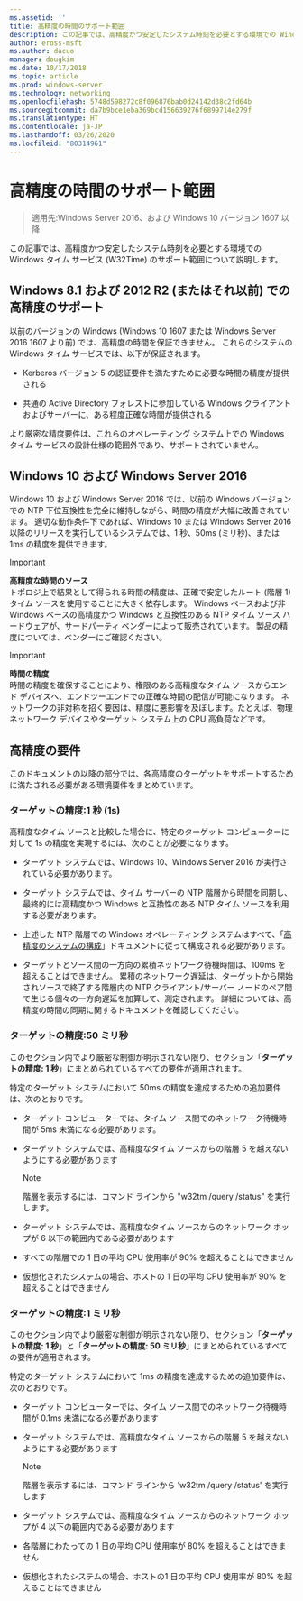 ```yaml
---
ms.assetid: ''
title: 高精度の時間のサポート範囲
description: この記事では、高精度かつ安定したシステム時刻を必要とする環境での Windows タイム (W32Time) サービスのサポート範囲について説明します。
author: eross-msft
ms.author: dacuo
manager: dougkim
ms.date: 10/17/2018
ms.topic: article
ms.prod: windows-server
ms.technology: networking
ms.openlocfilehash: 5748d598272c8f096876bab0d24142d38c2fd64b
ms.sourcegitcommit: da7b9bce1eba369bcd156639276f6899714e279f
ms.translationtype: HT
ms.contentlocale: ja-JP
ms.lasthandoff: 03/26/2020
ms.locfileid: "80314961"
---
```

# <a name="support-boundary-for-high-accuracy-time"></a>高精度の時間のサポート範囲

>適用先:Windows Server 2016、および Windows 10 バージョン 1607 以降

この記事では、高精度かつ安定したシステム時刻を必要とする環境での Windows タイム サービス (W32Time) のサポート範囲について説明します。

## <a name="high-accuracy-support-for-windows-81-and-2012-r2-or-prior"></a>Windows 8.1 および 2012 R2 (またはそれ以前) での高精度のサポート

以前のバージョンの Windows (Windows 10 1607 または Windows Server 2016 1607 より前) では、高精度の時間を保証できません。 これらのシステムの Windows タイム サービスでは、以下が保証されます。

-   Kerberos バージョン 5 の認証要件を満たすために必要な時間の精度が提供される

-   共通の Active Directory フォレストに参加している Windows クライアントおよびサーバーに、ある程度正確な時間が提供される

より厳密な精度要件は、これらのオペレーティング システム上での Windows タイム サービスの設計仕様の範囲外であり、サポートされていません。

## <a name="windows-10-and-windows-server-2016"></a>Windows 10 および Windows Server 2016

Windows 10 および Windows Server 2016 では、以前の Windows バージョンでの NTP 下位互換性を完全に維持しながら、時間の精度が大幅に改善されています。 適切な動作条件下であれば、Windows 10 または Windows Server 2016 以降のリリースを実行しているシステムでは、1 秒、50ms (ミリ秒)、または 1ms の精度を提供できます。

>[!IMPORTANT]
>**高精度な時間のソース**<br>
>トポロジ上で結果として得られる時間の精度は、正確で安定したルート (階層 1) タイム ソースを使用することに大きく依存します。 Windows ベースおよび非 Windows ベースの高精度かつ Windows と互換性のある NTP タイム ソース ハードウェアが、サードパーティ ベンダーによって販売されています。 製品の精度については、ベンダーにご確認ください。

>[!IMPORTANT]
>**時間の精度**<br>
>時間の精度を確保することにより、権限のある高精度なタイム ソースからエンド デバイスへ、エンドツーエンドでの正確な時間の配信が可能になります。 ネットワークの非対称を招く要因は、精度に悪影響を及ぼします。たとえば、物理ネットワーク デバイスやターゲット システム上の CPU 高負荷などです。

## <a name="high-accuracy-requirements"></a>高精度の要件

このドキュメントの以降の部分では、各高精度のターゲットをサポートするために満たされる必要がある環境要件をまとめています。

### <a name="target-accuracy-1-second-1s"></a>ターゲットの精度:1 秒 (1s)

高精度なタイム ソースと比較した場合に、特定のターゲット コンピューターに対して 1s の精度を実現するには、次のことが必要になります。

-   ターゲット システムでは、Windows 10、Windows Server 2016 が実行されている必要があります。

-   ターゲット システムでは、タイム サーバーの NTP 階層から時間を同期し、最終的には高精度かつ Windows と互換性のある NTP タイム ソースを利用する必要があります。

-   上述した NTP 階層での Windows オペレーティング システムはすべて、「[高精度のシステムの構成](configuring-systems-for-high-accuracy.md)」ドキュメントに従って構成される必要があります。

-   ターゲットとソース間の一方向の累積ネットワーク待機時間は、100ms を超えることはできません。 累積のネットワーク遅延は、ターゲットから開始されソースで終了する階層内の NTP クライアント/サーバー ノードのペア間で生じる個々の一方向遅延を加算して、測定されます。 詳細については、高精度の時間の同期に関するドキュメントを確認してください。

### <a name="target-accuracy-50-milliseconds"></a>ターゲットの精度:50 ミリ秒

このセクション内でより厳密な制御が明示されない限り、セクション「**ターゲットの精度: 1 秒**」にまとめられているすべての要件が適用されます。

特定のターゲット システムにおいて 50ms の精度を達成するための追加要件は、次のとおりです。

-   ターゲット コンピューターでは、タイム ソース間でのネットワーク待機時間が 5ms 未満になる必要があります。

-   ターゲット システムでは、高精度なタイム ソースからの階層 5 を越えないようにする必要があります

    >[!Note]
    >階層を表示するには、コマンド ラインから "w32tm /query /status" を実行します。

-   ターゲット システムでは、高精度なタイム ソースからのネットワーク ホップが 6 以下の範囲内である必要があります

-   すべての階層での 1 日の平均 CPU 使用率が 90% を超えることはできません

-   仮想化されたシステムの場合、ホストの 1 日の平均 CPU 使用率が 90% を超えることはできません

### <a name="target-accuracy-1-millisecond"></a>ターゲットの精度:1 ミリ秒

このセクション内でより厳密な制御が明示されない限り、セクション「**ターゲットの精度: 1 秒**」と「**ターゲットの精度: 50 ミリ秒**」にまとめられているすべての要件が適用されます。

特定のターゲット システムにおいて 1ms の精度を達成するための追加要件は、次のとおりです。

-   ターゲット コンピューターでは、タイム ソース間でのネットワーク待機時間が 0.1ms 未満になる必要があります

-   ターゲット システムでは、高精度なタイム ソースからの階層 5 を越えないようにする必要があります

    >[!Note]
    >階層を表示するには、コマンド ラインから 'w32tm /query /status' を実行します

-   ターゲット システムでは、高精度なタイム ソースからのネットワーク ホップが 4 以下の範囲内である必要があります

-   各階層にわたっての 1 日の平均 CPU 使用率が 80% を超えることはできません

-   仮想化されたシステムの場合、ホストの1 日の平均 CPU 使用率が 80% を超えることはできません
